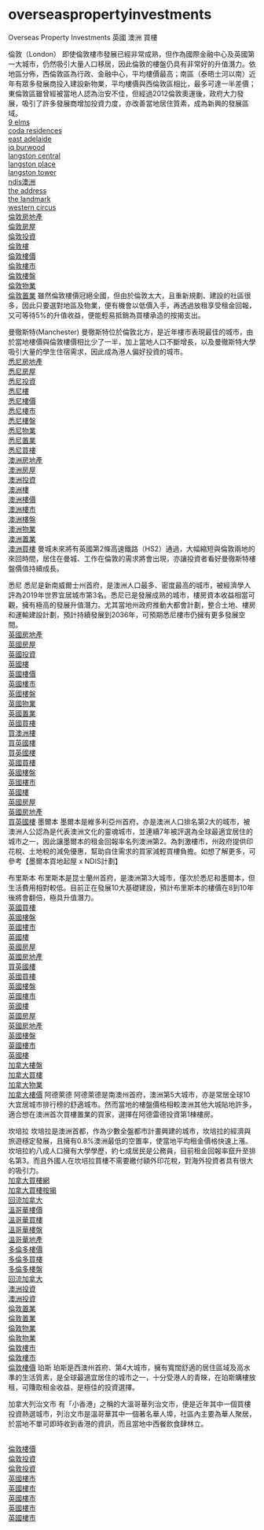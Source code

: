 # overseaspropertyinvestments
Overseas Property Investments
英國 澳洲 買樓

倫敦（London）
即使倫敦樓市發展已經非常成熟，但作為國際金融中心及英國第一大城市，仍然吸引大量人口移居，因此倫敦的樓盤仍具有非常好的升值潛力。依地區分佈，西倫敦區為行政、金融中心，平均樓價最高；南區（泰晤士河以南）近年有眾多發展商投入建設新物業，平均樓價與西倫敦區相比，最多可達一半差價；東倫敦區雖曾經被當地人認為治安不佳，但經過2012倫敦奧運後，政府大力發展，吸引了許多發展商增加投資力度，亦改善當地居住質素，成為新興的發展區域。
<br><a href="https://www.rae-on.com/property/damac-tower-nine-elms/">9 elms</a>
<br><a href="https://www.rae-on.com/property/coda/">coda residences</a>
<br><a href="https://www.rae-on.com/property/east-end-living/">east adelaide</a>
<br><a href="https://www.rae-on.com/property/iq-burwood/">iq burwood</a>
<br><a href="https://www.rae-on.com/property/langston-central/">langston central</a>
<br><a href="https://www.rae-on.com/property/langston-tower/">langston place</a>
<br><a href="https://www.rae-on.com/property/langston-tower/">langston tower</a>
<br><a href="https://www.rae-on.com/news/%E5%A2%A8%E7%88%BE%E6%9C%AC%E8%B2%B7%E5%9C%B0%E8%B5%B7%E5%B1%8Bndis%E8%A8%88%E5%8A%83/">ndis澳洲</a>
<br><a href="https://www.rae-on.com/property/the-address/">the address</a>
<br><a href="https://www.rae-on.com/property/the-landmark/">the landmark</a>
<br><a href="https://www.rae-on.com/property/western-circus/">western circus</a>
<br><a href="https://www.rae-on.com/news/%E8%8B%B1%E5%9C%8B%E8%B2%B7%E6%A8%93%E6%8A%95%E8%B3%87%E7%8D%B2%E5%88%A9/">倫敦房地產</a>
<br><a href="https://www.rae-on.com/news/%E8%8B%B1%E5%9C%8B%E8%B2%B7%E6%A8%93%E6%8A%95%E8%B3%87%E7%8D%B2%E5%88%A9/">倫敦房屋</a>
<br><a href="https://www.rae-on.com/news/%E8%8B%B1%E5%9C%8B%E8%B2%B7%E6%A8%93%E6%8A%95%E8%B3%87%E7%8D%B2%E5%88%A9/">倫敦投資</a>
<br><a href="https://www.rae-on.com/news/%E8%8B%B1%E5%9C%8B%E8%B2%B7%E6%A8%93%E6%8A%95%E8%B3%87%E7%8D%B2%E5%88%A9/">倫敦樓</a>
<br><a href="https://www.rae-on.com/news/%E8%8B%B1%E5%9C%8B%E8%B2%B7%E6%A8%93%E6%8A%95%E8%B3%87%E7%8D%B2%E5%88%A9/">倫敦樓價</a>
<br><a href="https://www.rae-on.com/news/%E8%8B%B1%E5%9C%8B%E8%B2%B7%E6%A8%93%E6%8A%95%E8%B3%87%E7%8D%B2%E5%88%A9/">倫敦樓市</a>
<br><a href="https://www.rae-on.com/news/%E8%8B%B1%E5%9C%8B%E8%B2%B7%E6%A8%93%E6%8A%95%E8%B3%87%E7%8D%B2%E5%88%A9/">倫敦樓盤</a>
<br><a href="https://www.rae-on.com/news/%E8%8B%B1%E5%9C%8B%E8%B2%B7%E6%A8%93%E6%8A%95%E8%B3%87%E7%8D%B2%E5%88%A9/">倫敦物業</a>
<br><a href="https://www.rae-on.com/news/%E8%8B%B1%E5%9C%8B%E8%B2%B7%E6%A8%93%E6%8A%95%E8%B3%87%E7%8D%B2%E5%88%A9/">倫敦置業</a>
雖然倫敦樓價冠絕全國，但由於倫敦太大，且重新規劃、建設的社區很多，因此只要選對地區及物業，便有機會以低價入手，再透過放租享受租金回報，又可等待5%的升值收益，便能輕易抵銷為買樓承造的按揭支出。

曼徹斯特(Manchester)
曼徹斯特位於倫敦北方，是近年樓市表現最佳的城市，由於當地樓價與倫敦樓價相比少了一半，加上當地人口不斷增長，以及曼徹斯特大學吸引大量的學生住宿需求，因此成為港人偏好投資的城市。
<br><a href="https://www.rae-on.com/news/%E6%82%89%E5%B0%BC%E8%B2%B7%E6%A8%93%E6%9C%83%E6%98%AF%E5%A5%BD%E9%81%B8%E6%93%87%E5%97%8E-2%E5%88%86%E9%90%98%E5%91%8A%E8%A8%B4%E6%82%A8%E7%82%BA%E4%BB%80%E9%BA%BC%E8%A6%81%E5%9C%A8%E6%82%89%E5%B0%BC/">悉尼房地產</a>
<br><a href="https://www.rae-on.com/news/%E6%82%89%E5%B0%BC%E8%B2%B7%E6%A8%93%E6%9C%83%E6%98%AF%E5%A5%BD%E9%81%B8%E6%93%87%E5%97%8E-2%E5%88%86%E9%90%98%E5%91%8A%E8%A8%B4%E6%82%A8%E7%82%BA%E4%BB%80%E9%BA%BC%E8%A6%81%E5%9C%A8%E6%82%89%E5%B0%BC/">悉尼房屋</a>
<br><a href="https://www.rae-on.com/news/%E6%82%89%E5%B0%BC%E8%B2%B7%E6%A8%93%E6%9C%83%E6%98%AF%E5%A5%BD%E9%81%B8%E6%93%87%E5%97%8E-2%E5%88%86%E9%90%98%E5%91%8A%E8%A8%B4%E6%82%A8%E7%82%BA%E4%BB%80%E9%BA%BC%E8%A6%81%E5%9C%A8%E6%82%89%E5%B0%BC/">悉尼投資</a>
<br><a href="https://www.rae-on.com/news/%E6%82%89%E5%B0%BC%E8%B2%B7%E6%A8%93%E6%9C%83%E6%98%AF%E5%A5%BD%E9%81%B8%E6%93%87%E5%97%8E-2%E5%88%86%E9%90%98%E5%91%8A%E8%A8%B4%E6%82%A8%E7%82%BA%E4%BB%80%E9%BA%BC%E8%A6%81%E5%9C%A8%E6%82%89%E5%B0%BC/">悉尼樓</a>
<br><a href="https://www.rae-on.com/news/%E6%82%89%E5%B0%BC%E8%B2%B7%E6%A8%93%E6%9C%83%E6%98%AF%E5%A5%BD%E9%81%B8%E6%93%87%E5%97%8E-2%E5%88%86%E9%90%98%E5%91%8A%E8%A8%B4%E6%82%A8%E7%82%BA%E4%BB%80%E9%BA%BC%E8%A6%81%E5%9C%A8%E6%82%89%E5%B0%BC/">悉尼樓價</a>
<br><a href="https://www.rae-on.com/news/%E6%82%89%E5%B0%BC%E8%B2%B7%E6%A8%93%E6%9C%83%E6%98%AF%E5%A5%BD%E9%81%B8%E6%93%87%E5%97%8E-2%E5%88%86%E9%90%98%E5%91%8A%E8%A8%B4%E6%82%A8%E7%82%BA%E4%BB%80%E9%BA%BC%E8%A6%81%E5%9C%A8%E6%82%89%E5%B0%BC/">悉尼樓市</a>
<br><a href="https://www.rae-on.com/news/%E6%82%89%E5%B0%BC%E8%B2%B7%E6%A8%93%E6%9C%83%E6%98%AF%E5%A5%BD%E9%81%B8%E6%93%87%E5%97%8E-2%E5%88%86%E9%90%98%E5%91%8A%E8%A8%B4%E6%82%A8%E7%82%BA%E4%BB%80%E9%BA%BC%E8%A6%81%E5%9C%A8%E6%82%89%E5%B0%BC/">悉尼樓盤</a>
<br><a href="https://www.rae-on.com/news/%E6%82%89%E5%B0%BC%E8%B2%B7%E6%A8%93%E6%9C%83%E6%98%AF%E5%A5%BD%E9%81%B8%E6%93%87%E5%97%8E-2%E5%88%86%E9%90%98%E5%91%8A%E8%A8%B4%E6%82%A8%E7%82%BA%E4%BB%80%E9%BA%BC%E8%A6%81%E5%9C%A8%E6%82%89%E5%B0%BC/">悉尼物業</a>
<br><a href="https://www.rae-on.com/news/%E6%82%89%E5%B0%BC%E8%B2%B7%E6%A8%93%E6%9C%83%E6%98%AF%E5%A5%BD%E9%81%B8%E6%93%87%E5%97%8E-2%E5%88%86%E9%90%98%E5%91%8A%E8%A8%B4%E6%82%A8%E7%82%BA%E4%BB%80%E9%BA%BC%E8%A6%81%E5%9C%A8%E6%82%89%E5%B0%BC/">悉尼置業</a>
<br><a href="https://www.rae-on.com/news/%E6%82%89%E5%B0%BC%E8%B2%B7%E6%A8%93%E6%9C%83%E6%98%AF%E5%A5%BD%E9%81%B8%E6%93%87%E5%97%8E-2%E5%88%86%E9%90%98%E5%91%8A%E8%A8%B4%E6%82%A8%E7%82%BA%E4%BB%80%E9%BA%BC%E8%A6%81%E5%9C%A8%E6%82%89%E5%B0%BC/">悉尼買樓</a>
<br><a href="https://www.rae-on.com/news/%E5%A6%82%E4%BD%95%E5%9C%A8%E6%BE%B3%E6%B4%B2%E8%B2%B7%E6%A8%93-%E6%A8%93%E7%9B%A4%E6%A2%9D%E4%BB%B6%E6%8C%89%E6%8F%AD%E6%B5%81%E7%A8%8B%E5%AE%8C%E6%95%B4%E6%94%BB%E7%95%A5/">澳洲房地產</a>
<br><a href="https://www.rae-on.com/news/%E5%A6%82%E4%BD%95%E5%9C%A8%E6%BE%B3%E6%B4%B2%E8%B2%B7%E6%A8%93-%E6%A8%93%E7%9B%A4%E6%A2%9D%E4%BB%B6%E6%8C%89%E6%8F%AD%E6%B5%81%E7%A8%8B%E5%AE%8C%E6%95%B4%E6%94%BB%E7%95%A5/">澳洲房屋</a>
<br><a href="https://www.rae-on.com/news/%E5%A6%82%E4%BD%95%E5%9C%A8%E6%BE%B3%E6%B4%B2%E8%B2%B7%E6%A8%93-%E6%A8%93%E7%9B%A4%E6%A2%9D%E4%BB%B6%E6%8C%89%E6%8F%AD%E6%B5%81%E7%A8%8B%E5%AE%8C%E6%95%B4%E6%94%BB%E7%95%A5/">澳洲投資</a>
<br><a href="https://www.rae-on.com/news/%E5%A6%82%E4%BD%95%E5%9C%A8%E6%BE%B3%E6%B4%B2%E8%B2%B7%E6%A8%93-%E6%A8%93%E7%9B%A4%E6%A2%9D%E4%BB%B6%E6%8C%89%E6%8F%AD%E6%B5%81%E7%A8%8B%E5%AE%8C%E6%95%B4%E6%94%BB%E7%95%A5/">澳洲樓</a>
<br><a href="https://www.rae-on.com/news/%E5%A6%82%E4%BD%95%E5%9C%A8%E6%BE%B3%E6%B4%B2%E8%B2%B7%E6%A8%93-%E6%A8%93%E7%9B%A4%E6%A2%9D%E4%BB%B6%E6%8C%89%E6%8F%AD%E6%B5%81%E7%A8%8B%E5%AE%8C%E6%95%B4%E6%94%BB%E7%95%A5/">澳洲樓價</a>
<br><a href="https://www.rae-on.com/news/%E5%A6%82%E4%BD%95%E5%9C%A8%E6%BE%B3%E6%B4%B2%E8%B2%B7%E6%A8%93-%E6%A8%93%E7%9B%A4%E6%A2%9D%E4%BB%B6%E6%8C%89%E6%8F%AD%E6%B5%81%E7%A8%8B%E5%AE%8C%E6%95%B4%E6%94%BB%E7%95%A5/">澳洲樓市</a>
<br><a href="https://www.rae-on.com/news/%E5%A6%82%E4%BD%95%E5%9C%A8%E6%BE%B3%E6%B4%B2%E8%B2%B7%E6%A8%93-%E6%A8%93%E7%9B%A4%E6%A2%9D%E4%BB%B6%E6%8C%89%E6%8F%AD%E6%B5%81%E7%A8%8B%E5%AE%8C%E6%95%B4%E6%94%BB%E7%95%A5/">澳洲樓盤</a>
<br><a href="https://www.rae-on.com/news/%E5%A6%82%E4%BD%95%E5%9C%A8%E6%BE%B3%E6%B4%B2%E8%B2%B7%E6%A8%93-%E6%A8%93%E7%9B%A4%E6%A2%9D%E4%BB%B6%E6%8C%89%E6%8F%AD%E6%B5%81%E7%A8%8B%E5%AE%8C%E6%95%B4%E6%94%BB%E7%95%A5/">澳洲物業</a>
<br><a href="https://www.rae-on.com/news/%E5%A6%82%E4%BD%95%E5%9C%A8%E6%BE%B3%E6%B4%B2%E8%B2%B7%E6%A8%93-%E6%A8%93%E7%9B%A4%E6%A2%9D%E4%BB%B6%E6%8C%89%E6%8F%AD%E6%B5%81%E7%A8%8B%E5%AE%8C%E6%95%B4%E6%94%BB%E7%95%A5/">澳洲置業</a>
<br><a href="https://www.rae-on.com/news/%E5%A6%82%E4%BD%95%E5%9C%A8%E6%BE%B3%E6%B4%B2%E8%B2%B7%E6%A8%93-%E6%A8%93%E7%9B%A4%E6%A2%9D%E4%BB%B6%E6%8C%89%E6%8F%AD%E6%B5%81%E7%A8%8B%E5%AE%8C%E6%95%B4%E6%94%BB%E7%95%A5/">澳洲買樓</a>
曼城未來將有英國第2條高速鐵路（HS2）通過，大幅縮短與倫敦兩地的來回時間，居住在曼城、工作在倫敦的需求將會出現，亦讓投資者看好曼徹斯特樓盤價值持續成長。

悉尼
悉尼是新南威爾士州首府，是澳洲人口最多、密度最高的城市，被經濟學人評為2019年世界宜居城市第3名。悉尼已是發展成熟的城市，樓房資本收益相當可觀，擁有極高的發展升值潛力。尤其當地州政府推動大都會計劃，整合土地、樓房和運輸建設計劃，預計持續發展到2036年，可預期悉尼樓市仍擁有更多發展空間。
<br><a href="https://www.rae-on.com/news/%E8%8B%B1%E5%9C%8B%E8%B2%B7%E6%A8%93%E6%94%B6%E7%9B%8A%E5%8F%8A%E5%AE%8C%E6%95%B4%E8%B3%BC%E8%B2%B7%E6%94%BB%E7%95%A5/">英國房地產</a>
<br><a href="https://www.rae-on.com/news/%E8%8B%B1%E5%9C%8B%E8%B2%B7%E6%A8%93%E6%94%B6%E7%9B%8A%E5%8F%8A%E5%AE%8C%E6%95%B4%E8%B3%BC%E8%B2%B7%E6%94%BB%E7%95%A5/">英國房屋</a>
<br><a href="https://www.rae-on.com/news/%E8%8B%B1%E5%9C%8B%E8%B2%B7%E6%A8%93%E6%8A%95%E8%B3%87%E7%8D%B2%E5%88%A9/">英國投資</a>
<br><a href="https://www.rae-on.com/news/%E8%8B%B1%E5%9C%8B%E8%B2%B7%E6%A8%93%E6%94%B6%E7%9B%8A%E5%8F%8A%E5%AE%8C%E6%95%B4%E8%B3%BC%E8%B2%B7%E6%94%BB%E7%95%A5/">英國樓</a>
<br><a href="https://www.rae-on.com/news/%E8%8B%B1%E5%9C%8B%E8%B2%B7%E6%A8%93%E6%94%B6%E7%9B%8A%E5%8F%8A%E5%AE%8C%E6%95%B4%E8%B3%BC%E8%B2%B7%E6%94%BB%E7%95%A5/">英國樓價</a>
<br><a href="https://www.rae-on.com/news/%E8%8B%B1%E5%9C%8B%E8%B2%B7%E6%A8%93%E6%8A%95%E8%B3%87%E7%8D%B2%E5%88%A9/">英國樓市</a>
<br><a href="https://www.rae-on.com/news/%E8%8B%B1%E5%9C%8B%E8%B2%B7%E6%A8%93%E6%94%B6%E7%9B%8A%E5%8F%8A%E5%AE%8C%E6%95%B4%E8%B3%BC%E8%B2%B7%E6%94%BB%E7%95%A5/">英國樓盤</a>
<br><a href="https://www.rae-on.com/news/%E8%8B%B1%E5%9C%8B%E8%B2%B7%E6%A8%93%E6%8A%95%E8%B3%87%E7%8D%B2%E5%88%A9/">英國物業</a>
<br><a href="https://www.rae-on.com/news/%E8%8B%B1%E5%9C%8B%E8%B2%B7%E6%A8%93%E6%94%B6%E7%9B%8A%E5%8F%8A%E5%AE%8C%E6%95%B4%E8%B3%BC%E8%B2%B7%E6%94%BB%E7%95%A5/">英國置業</a>
<br><a href="https://www.rae-on.com/news/%E8%8B%B1%E5%9C%8B%E8%B2%B7%E6%A8%93%E6%8A%95%E8%B3%87%E7%8D%B2%E5%88%A9/">英國買樓</a>
<br><a href="https://www.rae-on.com/news/%E5%A6%82%E4%BD%95%E5%9C%A8%E6%BE%B3%E6%B4%B2%E8%B2%B7%E6%A8%93-%E6%A8%93%E7%9B%A4%E6%A2%9D%E4%BB%B6%E6%8C%89%E6%8F%AD%E6%B5%81%E7%A8%8B%E5%AE%8C%E6%95%B4%E6%94%BB%E7%95%A5/">買澳洲樓</a>
<br><a href="https://www.rae-on.com/news/%E8%8B%B1%E5%9C%8B%E8%B2%B7%E6%A8%93%E6%94%B6%E7%9B%8A%E5%8F%8A%E5%AE%8C%E6%95%B4%E8%B3%BC%E8%B2%B7%E6%94%BB%E7%95%A5/">買英國樓</a>
<br><a href="https://www.rae-on.com/news/%E8%8B%B1%E5%9C%8B%E8%B2%B7%E6%A8%93%E6%94%B6%E7%9B%8A%E5%8F%8A%E5%AE%8C%E6%95%B4%E8%B3%BC%E8%B2%B7%E6%94%BB%E7%95%A5/">買英國樓</a>
<br><a href="https://www.rae-on.com/news/%E8%8B%B1%E5%9C%8B%E8%B2%B7%E6%A8%93%E6%8A%95%E8%B3%87%E7%8D%B2%E5%88%A9/">英國買樓</a>
<br><a href="https://www.rae-on.com/news/%E8%8B%B1%E5%9C%8B%E8%B2%B7%E6%A8%93%E6%94%B6%E7%9B%8A%E5%8F%8A%E5%AE%8C%E6%95%B4%E8%B3%BC%E8%B2%B7%E6%94%BB%E7%95%A5/">英國樓盤</a>
<br><a href="https://www.rae-on.com/news/%E8%8B%B1%E5%9C%8B%E8%B2%B7%E6%A8%93%E6%8A%95%E8%B3%87%E7%8D%B2%E5%88%A9/">英國樓市</a>
<br><a href="https://www.rae-on.com/news/%E8%8B%B1%E5%9C%8B%E8%B2%B7%E6%A8%93%E6%94%B6%E7%9B%8A%E5%8F%8A%E5%AE%8C%E6%95%B4%E8%B3%BC%E8%B2%B7%E6%94%BB%E7%95%A5/">英國樓</a>
<br><a href="https://www.rae-on.com/news/%E8%8B%B1%E5%9C%8B%E8%B2%B7%E6%A8%93%E6%94%B6%E7%9B%8A%E5%8F%8A%E5%AE%8C%E6%95%B4%E8%B3%BC%E8%B2%B7%E6%94%BB%E7%95%A5/">英國房屋</a>
<br><a href="https://www.rae-on.com/news/%E8%8B%B1%E5%9C%8B%E8%B2%B7%E6%A8%93%E6%94%B6%E7%9B%8A%E5%8F%8A%E5%AE%8C%E6%95%B4%E8%B3%BC%E8%B2%B7%E6%94%BB%E7%95%A5/">英國房地產</a>
<br><a href="https://www.rae-on.com/news/%E8%8B%B1%E5%9C%8B%E8%B2%B7%E6%A8%93%E6%8A%95%E8%B3%87%E7%8D%B2%E5%88%A9/">買英國樓</a>
墨爾本
墨爾本是維多利亞州首府，亦是澳洲人口排名第2大的城市，被澳洲人公認為是代表澳洲文化的靈魂城市，並連續7年被評選為全球最適宜居住的城市之一，因此讓墨爾本的租金回報率名列澳洲第2。為刺激樓市，州政府提供印花稅、土地稅的減免優惠，幫助自住需求的買家減輕買樓負擔。如想了解更多，可參考【墨爾本買地起屋 x NDIS計劃】

布里斯本
布里斯本是昆士蘭州首府，是澳洲第3大城市，僅次於悉尼和墨爾本，但生活費用相對較低。目前正在發展10大基礎建設，預計布里斯本的樓價在8到10年後將會翻倍，極具升值潛力。
<br><a href="https://www.rae-on.com/news/%E8%8B%B1%E5%9C%8B%E8%B2%B7%E6%A8%93%E6%94%B6%E7%9B%8A%E5%8F%8A%E5%AE%8C%E6%95%B4%E8%B3%BC%E8%B2%B7%E6%94%BB%E7%95%A5/">英國買樓</a>
<br><a href="https://www.rae-on.com/news/%E8%8B%B1%E5%9C%8B%E8%B2%B7%E6%A8%93%E6%8A%95%E8%B3%87%E7%8D%B2%E5%88%A9/">英國樓盤</a>
<br><a href="https://www.rae-on.com/news/%E8%8B%B1%E5%9C%8B%E8%B2%B7%E6%A8%93%E6%94%B6%E7%9B%8A%E5%8F%8A%E5%AE%8C%E6%95%B4%E8%B3%BC%E8%B2%B7%E6%94%BB%E7%95%A5/">英國樓市</a>
<br><a href="https://www.rae-on.com/news/%E8%8B%B1%E5%9C%8B%E8%B2%B7%E6%A8%93%E6%8A%95%E8%B3%87%E7%8D%B2%E5%88%A9/">英國樓</a>
<br><a href="https://www.rae-on.com/news/%E8%8B%B1%E5%9C%8B%E8%B2%B7%E6%A8%93%E6%8A%95%E8%B3%87%E7%8D%B2%E5%88%A9/">英國房屋</a>
<br><a href="https://www.rae-on.com/news/%E8%8B%B1%E5%9C%8B%E8%B2%B7%E6%A8%93%E6%8A%95%E8%B3%87%E7%8D%B2%E5%88%A9/">英國房地產</a>
<br><a href="https://www.rae-on.com/news/%E7%94%B3%E8%AB%8B%E8%8B%B1%E5%9C%8B%E6%8C%89%E6%8F%AD%E6%B5%81%E7%A8%8B%E5%8F%8A%E6%A2%9D%E4%BB%B6%E4%BB%8B%E7%B4%B9%E4%BB%A5%E6%B8%9B%E8%BC%95%E8%B2%B7%E6%A8%93%E8%B2%A0%E6%93%94/">買英國樓</a>
<br><a href="https://www.rae-on.com/news/%E7%94%B3%E8%AB%8B%E8%8B%B1%E5%9C%8B%E6%8C%89%E6%8F%AD%E6%B5%81%E7%A8%8B%E5%8F%8A%E6%A2%9D%E4%BB%B6%E4%BB%8B%E7%B4%B9%E4%BB%A5%E6%B8%9B%E8%BC%95%E8%B2%B7%E6%A8%93%E8%B2%A0%E6%93%94/">英國買樓</a>
<br><a href="https://www.rae-on.com/news/%E7%94%B3%E8%AB%8B%E8%8B%B1%E5%9C%8B%E6%8C%89%E6%8F%AD%E6%B5%81%E7%A8%8B%E5%8F%8A%E6%A2%9D%E4%BB%B6%E4%BB%8B%E7%B4%B9%E4%BB%A5%E6%B8%9B%E8%BC%95%E8%B2%B7%E6%A8%93%E8%B2%A0%E6%93%94/">英國樓盤</a>
<br><a href="https://www.rae-on.com/news/%E7%94%B3%E8%AB%8B%E8%8B%B1%E5%9C%8B%E6%8C%89%E6%8F%AD%E6%B5%81%E7%A8%8B%E5%8F%8A%E6%A2%9D%E4%BB%B6%E4%BB%8B%E7%B4%B9%E4%BB%A5%E6%B8%9B%E8%BC%95%E8%B2%B7%E6%A8%93%E8%B2%A0%E6%93%94/">英國樓市</a>
<br><a href="https://www.rae-on.com/news/%E7%94%B3%E8%AB%8B%E8%8B%B1%E5%9C%8B%E6%8C%89%E6%8F%AD%E6%B5%81%E7%A8%8B%E5%8F%8A%E6%A2%9D%E4%BB%B6%E4%BB%8B%E7%B4%B9%E4%BB%A5%E6%B8%9B%E8%BC%95%E8%B2%B7%E6%A8%93%E8%B2%A0%E6%93%94/">英國樓</a>
<br><a href="https://www.rae-on.com/news/%E7%94%B3%E8%AB%8B%E8%8B%B1%E5%9C%8B%E6%8C%89%E6%8F%AD%E6%B5%81%E7%A8%8B%E5%8F%8A%E6%A2%9D%E4%BB%B6%E4%BB%8B%E7%B4%B9%E4%BB%A5%E6%B8%9B%E8%BC%95%E8%B2%B7%E6%A8%93%E8%B2%A0%E6%93%94/">英國房屋</a>
<br><a href="https://www.rae-on.com/news/%E7%94%B3%E8%AB%8B%E8%8B%B1%E5%9C%8B%E6%8C%89%E6%8F%AD%E6%B5%81%E7%A8%8B%E5%8F%8A%E6%A2%9D%E4%BB%B6%E4%BB%8B%E7%B4%B9%E4%BB%A5%E6%B8%9B%E8%BC%95%E8%B2%B7%E6%A8%93%E8%B2%A0%E6%93%94/">英國房地產</a>
<br><a href="https://www.rae-on.com/news/%E7%86%B1%E9%96%80%E8%8B%B1%E5%9C%8B%E6%A8%93%E7%9B%A4%E5%A4%A7%E9%9B%86%E5%90%88-%E9%99%84%E8%8B%B1%E5%9C%8B%E6%A8%93%E5%83%B9%E5%8F%8A%E8%B2%B7%E6%A8%93%E6%8A%95%E8%B3%87%E6%B5%81%E7%A8%8B/">英國樓盤</a>
<br><a href="https://www.rae-on.com/news/%E7%86%B1%E9%96%80%E8%8B%B1%E5%9C%8B%E6%A8%93%E7%9B%A4%E5%A4%A7%E9%9B%86%E5%90%88-%E9%99%84%E8%8B%B1%E5%9C%8B%E6%A8%93%E5%83%B9%E5%8F%8A%E8%B2%B7%E6%A8%93%E6%8A%95%E8%B3%87%E6%B5%81%E7%A8%8B/">英國樓市</a>
<br><a href="https://www.rae-on.com/news/%E7%86%B1%E9%96%80%E8%8B%B1%E5%9C%8B%E6%A8%93%E7%9B%A4%E5%A4%A7%E9%9B%86%E5%90%88-%E9%99%84%E8%8B%B1%E5%9C%8B%E6%A8%93%E5%83%B9%E5%8F%8A%E8%B2%B7%E6%A8%93%E6%8A%95%E8%B3%87%E6%B5%81%E7%A8%8B/">英國樓</a>
<br><a href="https://www.rae-on.com/news/%E8%A7%A3%E6%9E%90%E5%8A%A0%E6%8B%BF%E5%A4%A7%E8%B2%B7%E6%A8%93%E6%A2%9D%E4%BB%B6-%E6%B5%81%E7%A8%8B%E8%88%87%E6%B3%A8%E6%84%8F%E4%BA%8B%E9%A0%85-%E6%BA%96%E5%82%99%E7%95%B6%E6%A5%AD%E4%B8%BB/">加拿大樓盤</a>
<br><a href="https://www.rae-on.com/news/%E8%A7%A3%E6%9E%90%E5%8A%A0%E6%8B%BF%E5%A4%A7%E8%B2%B7%E6%A8%93%E6%A2%9D%E4%BB%B6-%E6%B5%81%E7%A8%8B%E8%88%87%E6%B3%A8%E6%84%8F%E4%BA%8B%E9%A0%85-%E6%BA%96%E5%82%99%E7%95%B6%E6%A5%AD%E4%B8%BB/">加拿大買樓</a>
<br><a href="https://www.rae-on.com/news/%E8%A7%A3%E6%9E%90%E5%8A%A0%E6%8B%BF%E5%A4%A7%E8%B2%B7%E6%A8%93%E6%A2%9D%E4%BB%B6-%E6%B5%81%E7%A8%8B%E8%88%87%E6%B3%A8%E6%84%8F%E4%BA%8B%E9%A0%85-%E6%BA%96%E5%82%99%E7%95%B6%E6%A5%AD%E4%B8%BB/">加拿大物業</a>
<br><a href="https://www.rae-on.com/news/%E8%A7%A3%E6%9E%90%E5%8A%A0%E6%8B%BF%E5%A4%A7%E8%B2%B7%E6%A8%93%E6%A2%9D%E4%BB%B6-%E6%B5%81%E7%A8%8B%E8%88%87%E6%B3%A8%E6%84%8F%E4%BA%8B%E9%A0%85-%E6%BA%96%E5%82%99%E7%95%B6%E6%A5%AD%E4%B8%BB/">加拿大樓價</a>
阿德萊德
阿德萊德是南澳州首府，澳洲第5大城市，亦是常居全球10大宜居城市排行榜的舒適城市。然而當地的樓盤價格相較澳洲其他大城貼地許多，適合想在澳洲首次買樓置業的買家，選擇在阿德雷德投資第1棟樓房。

坎培拉
坎培拉是澳洲首都，作為少數全盤都市計畫興建的城市，坎培拉的經濟與旅遊穩定發展，且擁有0.8%澳洲最低的空置率，使當地平均租金價格快速上漲。坎培拉約八成人口擁有大學學歷，約七成居民是公務員，目前租金回報率竄升至排名第3。而且外國人在坎培拉買樓不需要繳付額外印花稅，對海外投資者具有很大的吸引力。
<br><a href="https://www.rae-on.com/news/%E8%A7%A3%E6%9E%90%E5%8A%A0%E6%8B%BF%E5%A4%A7%E8%B2%B7%E6%A8%93%E6%A2%9D%E4%BB%B6-%E6%B5%81%E7%A8%8B%E8%88%87%E6%B3%A8%E6%84%8F%E4%BA%8B%E9%A0%85-%E6%BA%96%E5%82%99%E7%95%B6%E6%A5%AD%E4%B8%BB/">加拿大買樓網</a>
<br><a href="https://www.rae-on.com/news/%E8%A7%A3%E6%9E%90%E5%8A%A0%E6%8B%BF%E5%A4%A7%E8%B2%B7%E6%A8%93%E6%A2%9D%E4%BB%B6-%E6%B5%81%E7%A8%8B%E8%88%87%E6%B3%A8%E6%84%8F%E4%BA%8B%E9%A0%85-%E6%BA%96%E5%82%99%E7%95%B6%E6%A5%AD%E4%B8%BB/">加拿大買樓按揭</a>
<br><a href="https://www.rae-on.com/news/%E8%A7%A3%E6%9E%90%E5%8A%A0%E6%8B%BF%E5%A4%A7%E8%B2%B7%E6%A8%93%E6%A2%9D%E4%BB%B6-%E6%B5%81%E7%A8%8B%E8%88%87%E6%B3%A8%E6%84%8F%E4%BA%8B%E9%A0%85-%E6%BA%96%E5%82%99%E7%95%B6%E6%A5%AD%E4%B8%BB/">回流加拿大</a>
<br><a href="https://www.rae-on.com/news/%E8%A7%A3%E6%9E%90%E6%BA%AB%E5%93%A5%E8%8F%AF%E8%B2%B7%E6%A8%93%E6%8A%95%E8%B3%87%E5%84%AA%E5%8B%A2-%E6%A8%93%E7%9B%A4%E7%92%B0%E5%A2%83-%E8%B2%B7%E6%A8%93%E7%A8%8B%E5%BA%8F/">溫哥華樓價</a>
<br><a href="https://www.rae-on.com/news/%E8%A7%A3%E6%9E%90%E6%BA%AB%E5%93%A5%E8%8F%AF%E8%B2%B7%E6%A8%93%E6%8A%95%E8%B3%87%E5%84%AA%E5%8B%A2-%E6%A8%93%E7%9B%A4%E7%92%B0%E5%A2%83-%E8%B2%B7%E6%A8%93%E7%A8%8B%E5%BA%8F/">溫哥華買樓</a>
<br><a href="https://www.rae-on.com/news/%E8%A7%A3%E6%9E%90%E6%BA%AB%E5%93%A5%E8%8F%AF%E8%B2%B7%E6%A8%93%E6%8A%95%E8%B3%87%E5%84%AA%E5%8B%A2-%E6%A8%93%E7%9B%A4%E7%92%B0%E5%A2%83-%E8%B2%B7%E6%A8%93%E7%A8%8B%E5%BA%8F/">溫哥華樓盤</a>
<br><a href="https://www.rae-on.com/news/%E8%A7%A3%E6%9E%90%E6%BA%AB%E5%93%A5%E8%8F%AF%E8%B2%B7%E6%A8%93%E6%8A%95%E8%B3%87%E5%84%AA%E5%8B%A2-%E6%A8%93%E7%9B%A4%E7%92%B0%E5%A2%83-%E8%B2%B7%E6%A8%93%E7%A8%8B%E5%BA%8F/">溫哥華地產</a>
<br><a href="https://www.rae-on.com/news/%E8%AA%8D%E8%AD%98%E6%8A%95%E8%B3%87%E5%A4%9A%E5%80%AB%E5%A4%9A%E5%A5%BD%E8%99%95-%E5%9D%90%E4%BA%AB%E6%A8%93%E5%83%B9%E5%8D%87%E5%80%BC%E5%A0%B1%E9%85%AC/">多倫多樓價</a>
<br><a href="https://www.rae-on.com/news/%E8%AA%8D%E8%AD%98%E6%8A%95%E8%B3%87%E5%A4%9A%E5%80%AB%E5%A4%9A%E5%A5%BD%E8%99%95-%E5%9D%90%E4%BA%AB%E6%A8%93%E5%83%B9%E5%8D%87%E5%80%BC%E5%A0%B1%E9%85%AC/">多倫多買樓</a>
<br><a href="https://www.rae-on.com/news/%E8%AA%8D%E8%AD%98%E6%8A%95%E8%B3%87%E5%A4%9A%E5%80%AB%E5%A4%9A%E5%A5%BD%E8%99%95-%E5%9D%90%E4%BA%AB%E6%A8%93%E5%83%B9%E5%8D%87%E5%80%BC%E5%A0%B1%E9%85%AC/">多倫多樓盤</a>
<br><a href="https://www.rae-on.com/news/%E5%9B%9E%E6%B5%81%E5%8A%A0%E6%8B%BF%E5%A4%A76%E5%A4%A7%E9%A0%88%E7%9F%A5-%E4%BA%86%E8%A7%A3%E7%A8%85%E5%8B%99%E5%95%8F%E9%A1%8C%E8%88%87%E8%B2%B7%E6%A8%93%E7%A8%8B%E5%BA%8F/">回流加拿大</a>
<br><a href="https://www.rae-on.com/news/%E5%A6%82%E4%BD%95%E5%9C%A8%E6%BE%B3%E6%B4%B2%E8%B2%B7%E6%A8%93-%E6%A8%93%E7%9B%A4%E6%A2%9D%E4%BB%B6%E6%8C%89%E6%8F%AD%E6%B5%81%E7%A8%8B%E5%AE%8C%E6%95%B4%E6%94%BB%E7%95%A5/">澳洲投資</a>
<br><a href="https://www.rae-on.com/news/%E6%BE%B3%E6%B4%B2%E6%8A%95%E8%B3%87%E7%A7%BB%E6%B0%91%E5%A4%9A%E5%B0%91%E9%8C%A2-3%E5%A4%A7%E6%8A%95%E8%B3%87%E9%97%9C%E9%8D%B5%E9%BB%9E-4%E5%A4%A7%E9%A1%9E%E5%88%A5%E8%88%87%E6%A2%9D%E4%BB%B6/">澳洲投資</a>
<br><a href="https://www.rae-on.com/news/%E8%8B%B1%E5%9C%8B%E8%B2%B7%E6%A8%93%E6%8A%95%E8%B3%87%E7%8D%B2%E5%88%A9/">倫敦置業</a>
<br><a href="https://www.rae-on.com/news/%E5%80%AB%E6%95%A6%E6%8A%95%E8%B3%87-%E8%B2%B7%E6%A8%93%E8%80%83%E6%85%AE%E9%87%8D%E9%BB%9E-%E9%81%B8%E5%B0%8D%E4%BB%A3%E7%90%86%E5%95%86/">倫敦置業</a>
<br><a href="https://www.rae-on.com/news/%E8%8B%B1%E5%9C%8B%E8%B2%B7%E6%A8%93%E6%8A%95%E8%B3%87%E7%8D%B2%E5%88%A9/">倫敦物業</a>
<br><a href="https://www.rae-on.com/news/%E5%80%AB%E6%95%A6%E6%8A%95%E8%B3%87-%E8%B2%B7%E6%A8%93%E8%80%83%E6%85%AE%E9%87%8D%E9%BB%9E-%E9%81%B8%E5%B0%8D%E4%BB%A3%E7%90%86%E5%95%86/">倫敦物業</a>
<br><a href="https://www.rae-on.com/news/%E8%8B%B1%E5%9C%8B%E8%B2%B7%E6%A8%93%E6%8A%95%E8%B3%87%E7%8D%B2%E5%88%A9/">倫敦樓市</a>
<br><a href="https://www.rae-on.com/news/%E5%80%AB%E6%95%A6%E6%8A%95%E8%B3%87-%E8%B2%B7%E6%A8%93%E8%80%83%E6%85%AE%E9%87%8D%E9%BB%9E-%E9%81%B8%E5%B0%8D%E4%BB%A3%E7%90%86%E5%95%86/">倫敦樓市</a>
<br><a href="https://www.rae-on.com/news/%E8%8B%B1%E5%9C%8B%E8%B2%B7%E6%A8%93%E6%8A%95%E8%B3%87%E7%8D%B2%E5%88%A9/">倫敦樓價</a>
珀斯
珀斯是西澳州首府、第4大城市，擁有寬闊舒適的居住區域及高水準的生活質素，是全球最適宜居住的城市之一，十分受港人的青睞，在珀斯購樓放租，可賺取租金收益，是極佳的投資選擇。

加拿大列治文市
有「小香港」之稱的大溫哥華列治文市，便是近年其中一個買樓投資熱選城市，列治文市是溫哥華其中一個著名華人埠，社區內主要為華人聚居，於當地不單可即時收到香港的資訊，而且當地中西餐飲食肆林立。

<br><a href="https://www.rae-on.com/news/%E5%80%AB%E6%95%A6%E6%8A%95%E8%B3%87-%E8%B2%B7%E6%A8%93%E8%80%83%E6%85%AE%E9%87%8D%E9%BB%9E-%E9%81%B8%E5%B0%8D%E4%BB%A3%E7%90%86%E5%95%86/">倫敦樓價</a>
<br><a href="https://www.rae-on.com/news/%E8%8B%B1%E5%9C%8B%E8%B2%B7%E6%A8%93%E6%8A%95%E8%B3%87%E7%8D%B2%E5%88%A9/">倫敦投資</a>
<br><a href="https://www.rae-on.com/news/%E5%80%AB%E6%95%A6%E6%8A%95%E8%B3%87-%E8%B2%B7%E6%A8%93%E8%80%83%E6%85%AE%E9%87%8D%E9%BB%9E-%E9%81%B8%E5%B0%8D%E4%BB%A3%E7%90%86%E5%95%86/">倫敦投資</a>
<br><a href="https://www.rae-on.com/news/%E8%8B%B1%E5%9C%8B%E8%B2%B7%E6%A8%93%E6%8A%95%E8%B3%87%E7%8D%B2%E5%88%A9/">英國樓市</a>
<br><a href="https://www.rae-on.com/news/%E8%8B%B1%E5%9C%8B%E8%B2%B7%E6%A8%93%E6%94%B6%E7%9B%8A%E5%8F%8A%E5%AE%8C%E6%95%B4%E8%B3%BC%E8%B2%B7%E6%94%BB%E7%95%A5/">英國樓市</a>
<br><a href="https://www.rae-on.com/news/%E7%94%B3%E8%AB%8B%E8%8B%B1%E5%9C%8B%E6%8C%89%E6%8F%AD%E6%B5%81%E7%A8%8B%E5%8F%8A%E6%A2%9D%E4%BB%B6%E4%BB%8B%E7%B4%B9%E4%BB%A5%E6%B8%9B%E8%BC%95%E8%B2%B7%E6%A8%93%E8%B2%A0%E6%93%94/">英國樓市</a>
<br><a href="https://www.rae-on.com/news/%E7%86%B1%E9%96%80%E8%8B%B1%E5%9C%8B%E6%A8%93%E7%9B%A4%E5%A4%A7%E9%9B%86%E5%90%88-%E9%99%84%E8%8B%B1%E5%9C%8B%E6%A8%93%E5%83%B9%E5%8F%8A%E8%B2%B7%E6%A8%93%E6%8A%95%E8%B3%87%E6%B5%81%E7%A8%8B/">英國樓市</a>
<br><a href="https://www.rae-on.com/news/%E8%8B%B1%E5%9C%8B%E6%A8%93%E5%83%B9%E5%B8%82%E5%A0%B4%E6%96%B0%E8%B6%A8%E5%8B%A2-%E8%A7%A3%E6%9E%903%E5%A4%A7%E8%8B%B1%E5%9C%8B%E6%A8%93%E5%B8%82%E6%8A%95%E8%B3%87%E9%97%9C%E9%8D%B5/">英國樓市</a>
